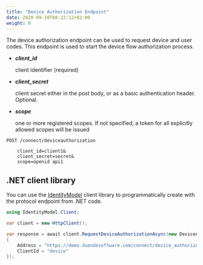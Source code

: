 ```yaml
---
title: "Device Authorization Endpoint"
date: 2020-09-10T08:22:12+02:00
weight: 8
---
```


The device authorization endpoint can be used to request device and user codes.
This endpoint is used to start the device flow authorization process.

* ***client_id***
    
    client identifier (required)

* ***client_secret***
    
    client secret either in the post body, or as a basic authentication header. Optional.

* ***scope***

    one or more registered scopes. If not specified, a token for all explicitly allowed scopes will be issued

```
POST /connect/deviceauthorization

    client_id=client1&
    client_secret=secret&
    scope=openid api1
```

## .NET client library
You can use the [IdentityModel](https://identitymodel.readthedocs.io) client library to programmatically create with the protocol endpoint from .NET code.

```cs
using IdentityModel.Client;

var client = new HttpClient();

var response = await client.RequestDeviceAuthorizationAsync(new DeviceAuthorizationRequest
{
    Address = "https://demo.duendesoftware.com/connect/device_authorize",
    ClientId = "device"
});
```